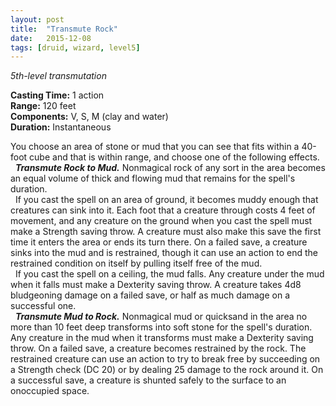 ```yaml
---
layout: post
title:  "Transmute Rock"
date:   2015-12-08
tags: [druid, wizard, level5]
---
```


_5th-level transmutation_

**Casting Time:** 1 action  
**Range:** 120 feet  
**Components:** V, S, M (clay and water)  
**Duration:** Instantaneous

You choose an area of stone or mud that you can see that fits within a 40-foot cube and that is within range, and choose one of the following effects.  
&nbsp;&nbsp;_**Transmute Rock to Mud.**_ Nonmagical rock of any sort in the area becomes an equal volume of thick and flowing mud that remains for the spell's duration.  
&nbsp;&nbsp;If you cast the spell on an area of ground, it becomes muddy enough that creatures can sink into it. Each foot that a creature through costs 4 feet of movement, and any creature on the ground when you cast the spell must make a Strength saving throw. A creature must also make this save the first time it enters the area or ends its turn there. On a failed save, a creature sinks into the mud and is restrained, though it can use an action to end the restrained condition on itself by pulling itself free of the mud.  
&nbsp;&nbsp;If you cast the spell on a ceiling, the mud falls. Any creature under the mud when it falls must make a Dexterity saving throw. A creature takes 4d8 bludgeoning damage on a failed save, or half as much damage on a successful one.  
&nbsp;&nbsp;_**Transmute Mud to Rock.**_ Nonmagical mud or quicksand in the area no more than 10 feet deep transforms into soft stone for the spell's duration. Any creature in the mud when it transforms must make a Dexterity saving throw. On a failed save, a creature becomes restrained by the rock. The restrained creature can use an action to try to break free by succeeding on a Strength check (DC 20) or by dealing 25 damage to the rock around it. On a successful save, a creature is shunted safely to the surface to an onoccupied space.
